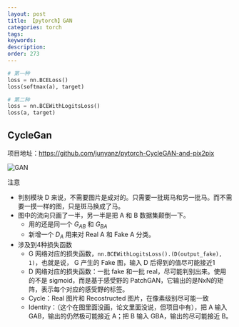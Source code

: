 ```yaml
---
layout: post
title: 【pytorch】GAN
categories: torch
tags: 
keywords:
description:
order: 273
---
```







```python
# 第一种
loss = nn.BCELoss()
loss(softmax(a), target)

# 第二种
loss = nn.BCEWithLogitsLoss()
loss(a, target)
```


## CycleGan

项目地址：https://github.com/junyanz/pytorch-CycleGAN-and-pix2pix


![GAN](/pictures_for_blog/nn/cycle_gan.jpg)


注意
- 判别模块 D 来说，不需要图片是成对的。只需要一批斑马和另一批马。而不需要一摸一样的图，只是斑马换成了马。
- 图中的流向只画了一半，另一半是把 A 和 B 数据集颠倒一下。
    - 用的还是同一个 $G_{AB}$ 和 $G_{BA}$
    - 新增一个 $D_A$ 用来对 Real A 和 Fake A 分类。
- 涉及到4种损失函数
    - G 网络对应的损失函数，`nn.BCEWithLogitsLoss().(D(output_fake), 1)`，也就是说， G 产生的 Fake 图，输入 D 后得到的值尽可能接近1
    - D 网络对应的损失函数：一批 fake 和一批 real，尽可能判别出来。使用的不是 sigmoid，而是基于感受野的 PatchGAN，它输出的是NxN的矩阵，表示每个对应的感受野的标签。
    - Cycle：Real 图片和 Recostructed 图片，在像素级别尽可能一致
    - Identity：（这个在图里面没画，论文里面没说，但项目中有），把 A 输入 GAB，输出的仍然极可能接近 A；把 B 输入 GBA，输出的尽可能接近 B。
